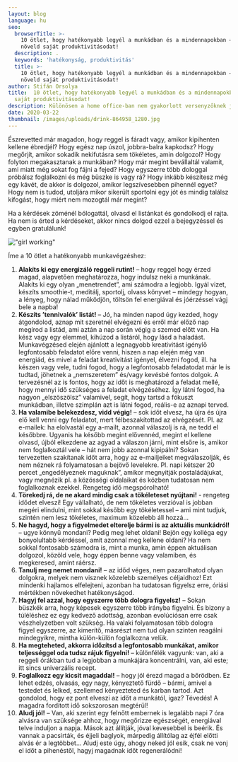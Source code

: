 ```yaml
---
layout: blog
language: hu
seo:
  browserTitle: >-
    10 ötlet, hogy hatékonyabb legyél a munkádban és a mindennapokban – így
    növeld saját produktivitásodat!
  description: .
  keywords: 'hatékonyság, produktivitás'
  title: >-
    10 ötlet, hogy hatékonyabb legyél a munkádban és a mindennapokban – így
    növeld saját produktivitásodat!
author: Stifán Orsolya
title:  10 ötlet, hogy hatékonyabb legyél a munkádban és a mindennapokban – így növeld
  saját produktivitásodat!
description: Különösen a home office-ban nem gyakorlott versenyzőknek jöhet jól pár praktikus tanács!
date: 2020-03-22
thumbnail: /images/uploads/drink-864958_1280.jpg
---
```

Észrevetted már magadon, hogy reggel is fáradt vagy, amikor kipihenten kellene ébredjél? Hogy egész nap úszol, jobbra-balra kapkodsz? Hogy megőrjít, amikor sokadik nekifutásra sem tökéletes, amin dolgozol? Hogy folyton megakasztanak a munkában? Hogy már megint bevállaltál valamit, ami miatt még sokat fog fájni a fejed? Hogy egyszerre több dologgal próbálsz foglalkozni és még büszke is vagy rá? Hogy inkább készítesz még egy kávét, de akkor is dolgozol, amikor legszívesebben pihennél egyet? Hogy nem is tudod, utoljára mikor sikerült sportolni egy jót és mindig találsz kifogást, hogy miért nem mozogtál már megint? 

Ha a kérdések zöménél bólogattál, olvasd el listánkat és gondolkodj el rajta. Ha nem is érted a kérdéseket, akkor nincs dolgod ezzel a bejegyzéssel és egyben gratulálunk!

!["girl working"](https://images.unsplash.com/photo-1562071707-7249ab429b2a?ixlib=rb-1.2.1&ixid=eyJhcHBfaWQiOjEyMDd9&auto=format&fit=crop&w=1350&q=80)



Íme a 10 ötlet a hatékonyabb munkavégzéshez:

1. **Alakíts ki egy energizáló reggeli rutint!** – hogy reggel hogy érzed magad, alapvetően meghatározza, hogy indulsz neki a munkának. Alakíts ki egy olyan „menetrendet”, ami számodra a legjobb. Igyál vizet, készíts smoothie-t, meditálj, sportolj, olvass könyvet – mindegy hogyan, a lényeg, hogy nálad működjön, töltsön fel energiával és jóérzéssel vágj bele a napba!
2. **Készíts ’tennivalók’ listát!** – Jó, ha minden napod úgy kezded, hogy átgondolod, aznap mit szeretnél elvégezni és erről már előző nap megírod a listád, ami aztán a nap során végig a szemed előtt van. Ha kész vagy egy elemmel, kihúzod a listáról, hogy lásd a haladást. Munkavégzésed elején ajánlott a legnagyobb kreativitást igénylő legfontosabb feladatot előre venni, hiszen a nap elején még van energiád, és mivel a feladat kreativitást igényel, élvezni fogod, ill. ha készen vagy vele, tudni fogod, hogy a legfontosabb feladatodat már le is tudtad, jöhetnek a „nemszeretem” és/vagy kevésbé fontos dolgok. A tervezésnél az is fontos, hogy az időt is meghatározd a feladat mellé, hogy mennyi idő szükséges a feladat elvégzéséhez. Így látni fogod, ha nagyon „elszöszölsz” valamivel, segít, hogy tartsd a fókuszt munkádban, illetve szimplán azt is látni fogod, reális-e az aznapi terved.
3. **Ha valamibe belekezdesz, vidd végig!** – sok időt elvesz, ha újra és újra elő kell venni egy feladatot, mert félbeszakítottad az elvégzését. Pl. az e-mailek: ha elolvastál egy a-mailt, azonnal válaszolj is rá, ne tedd el későbbre. Ugyanis ha később megint elővennéd, megint el kellene olvasd, újból elkezdene az agyad a válaszon járni, mint elsőre is, amikor nem foglalkoztál vele – hát nem jobb azonnal kipipálni? Sokan tervezetten szakítanak időt arra, hogy az e-mailjeiket megválaszolják, és nem néznek rá folyamatosan a bejövő levelekre. Pl. napi kétszer 20 percet „engedélyeznek maguknak”, amikor megnyitják postaládájukat, vagy megnézik pl. a közösségi oldalaikat és közben tudatosan nem foglalkoznak ezekkel. Rengeteg idő megspórolható!
4. **Törekedj rá, de ne akard mindig csak a tökéleteset nyújtani!**  - rengeteg idődet elveszi! Egy vállalható, de nem tökéletes verzióval is jobban megéri elindulni, mint sokkal később egy tökéletessel – ami mint tudjuk, szintén nem lesz tökéletes, maximum közelebb áll hozzá…
5. **Ne hagyd, hogy a figyelmedet elterelje bármi is az aktuális munkádról!** – ugye könnyű mondani? Pedig meg lehet oldani! Bejön egy kolléga egy bonyolultabb kérdéssel, amit azonnal meg kellene oldani? Ha nem sokkal fontosabb számodra is, mint a munka, amin éppen aktuálisan dolgozol, közöld vele, hogy éppen benne vagy valamiben, és megkeresed, amint ráérsz.
6. **Tanulj meg nemet mondani!** – az időd véges, nem pazarolhatod olyan dolgokra, melyek nem visznek közelebb személyes céljaidhoz! Ezt mindenki hajlamos elfelejteni, azonban ha tudatosan figyelsz erre, óriási mértékben növekedhet hatékonyságod.
7. **Hagyj fel azzal, hogy egyszerre több dologra figyelsz!** – Sokan büszkék arra, hogy képesek egyszerre több irányba figyelni. És bizony a túléléshez ez egy kedvező adottság, azonban evolúciósan erre csak vészhelyzetben volt szükség. Ha valaki folyamatosan több dologra figyel egyszerre, az kimerítő, másrészt nem tud olyan szinten reagálni mindegyikre, mintha külön-külön foglalkozna velük.
8. **Ha megteheted, akkorra időzítsd a legfontosabb munkákat, amikor teljességgel oda tudsz rájuk figyelni!** – különfélék vagyunk: van, aki a reggeli órákban tud a legjobban a munkájára koncentrálni, van, aki este; itt sincs univerzális recept.
9. **Foglalkozz egy kicsit magaddal!** – hogy jól érezd magad a bőrödben. Ez lehet edzés, olvasás, egy nagy, kényeztető fürdő – bármi, amivel a testedet és lelked, szellemed kényezteted és karban tartod. Azt gondolod, hogy ez pont elveszi az időt a munkától, igaz? Tévedés! A magadra fordított idő sokszorosan megtérül!
10. **Aludj jól!** – Van, aki szerint egy felnőtt embernek is legalább napi 7 óra alvásra van szüksége ahhoz, hogy megőrizze egészségét, energiával telve induljon a napja. Mások azt állítják, jóval kevesebbel is beérik. És vannak a pacsirták, és éjjeli baglyok, márpedig állítólag az éjfél előtti alvás ér a legtöbbet… Aludj este úgy, ahogy neked jól esik, csak ne vonj el időt a pihenéstől, hagyj magadnak időt regenerálódni! 

